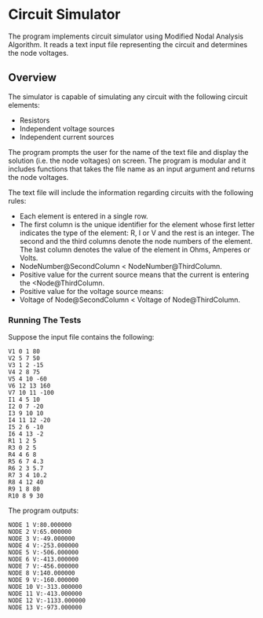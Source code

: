 # Circuit Simulator
The program implements circuit simulator using Modified Nodal Analysis Algorithm. It reads a text input file representing the circuit and determines the node voltages.

## Overview
The simulator is capable of simulating any circuit with the following circuit elements:
- Resistors
- Independent voltage sources
- Independent current sources

The program prompts the user for the name of the text file and display the solution (i.e. the node voltages) on screen. The program is  modular and it includes functions that takes the file name as an input argument and returns the node voltages.

The text file will include the information regarding circuits with the following rules:
- Each element is entered in a single row.
- The first column is the unique identifier for the element whose first letter indicates the type of the element: R, I or V and the rest is an integer. The second and the third columns denote the node numbers of the element. The last column denotes the value of the element in Ohms, Amperes or Volts. 
- NodeNumber@SecondColumn < NodeNumber@ThirdColumn.
- Positive value for the current source means that the current is entering the <Node@ThirdColumn.
- Positive value for the voltage source means: 
- Voltage of Node@SecondColumn < Voltage of Node@ThirdColumn.

### Running The Tests

Suppose the input file contains the following:
```
V1 0 1 80
V2 5 7 50
V3 1 2 -15
V4 2 8 75 
V5 4 10 -60
V6 12 13 160
V7 10 11 -100
I1 4 5 10
I2 0 7 -20
I3 9 10 10
I4 11 12 -20
I5 2 6 -10
I6 4 13 -2
R1 1 2 5	
R3 0 2 5
R4 4 6 8
R5 6 7 4.3
R6 2 3 5.7
R7 3 4 10.2
R8 4 12 40
R9 1 8 80
R10 8 9 30
```
The program outputs:
```
NODE 1 V:80.000000
NODE 2 V:65.000000
NODE 3 V:-49.000000
NODE 4 V:-253.000000
NODE 5 V:-506.000000
NODE 6 V:-413.000000
NODE 7 V:-456.000000
NODE 8 V:140.000000
NODE 9 V:-160.000000
NODE 10 V:-313.000000
NODE 11 V:-413.000000
NODE 12 V:-1133.000000
NODE 13 V:-973.000000
```

